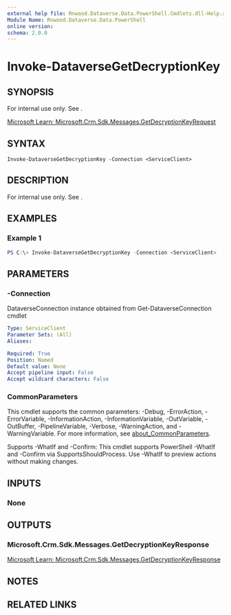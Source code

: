 ```yaml
---
external help file: Rnwood.Dataverse.Data.PowerShell.Cmdlets.dll-Help.xml
Module Name: Rnwood.Dataverse.Data.PowerShell
online version:
schema: 2.0.0
---
```


# Invoke-DataverseGetDecryptionKey

## SYNOPSIS
For internal use only. See .

[Microsoft Learn: Microsoft.Crm.Sdk.Messages.GetDecryptionKeyRequest](https://learn.microsoft.com/dotnet/api/Microsoft.Crm.Sdk.Messages.GetDecryptionKeyRequest)

## SYNTAX

```
Invoke-DataverseGetDecryptionKey -Connection <ServiceClient>
```

## DESCRIPTION
For internal use only. See .

## EXAMPLES

### Example 1
```powershell
PS C:\> Invoke-DataverseGetDecryptionKey -Connection <ServiceClient>
```

## PARAMETERS

### -Connection
DataverseConnection instance obtained from Get-DataverseConnection cmdlet

```yaml
Type: ServiceClient
Parameter Sets: (All)
Aliases:

Required: True
Position: Named
Default value: None
Accept pipeline input: False
Accept wildcard characters: False
```

### CommonParameters
This cmdlet supports the common parameters: -Debug, -ErrorAction, -ErrorVariable, -InformationAction, -InformationVariable, -OutVariable, -OutBuffer, -PipelineVariable, -Verbose, -WarningAction, and -WarningVariable. For more information, see [about_CommonParameters](http://go.microsoft.com/fwlink/?LinkID=113216).

Supports -WhatIf and -Confirm: This cmdlet supports PowerShell -WhatIf and -Confirm via SupportsShouldProcess. Use -WhatIf to preview actions without making changes.

## INPUTS

### None
## OUTPUTS

### Microsoft.Crm.Sdk.Messages.GetDecryptionKeyResponse
[Microsoft Learn: Microsoft.Crm.Sdk.Messages.GetDecryptionKeyResponse](https://learn.microsoft.com/dotnet/api/Microsoft.Crm.Sdk.Messages.GetDecryptionKeyResponse)
## NOTES

## RELATED LINKS

